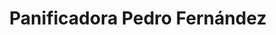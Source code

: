 ---
title: "Panificadora Pedro Fernández"
url: /carral/panificadora-pedro-fernandez/
shop: Bäckerei
---